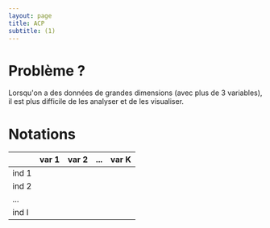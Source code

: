 ```yaml
---
layout: page
title: ACP
subtitle: (1)
---
```



# Problème ? 

Lorsqu'on a des données de grandes dimensions (avec plus de 3 variables), il est plus difficile de les analyser et de les visualiser. 


# Notations 

| |var 1|var 2|...|var K|
|:----|:-----|:-----|:----|:----|
|ind 1|||||
|ind 2|||||
|...|||||
|ind I|||||


